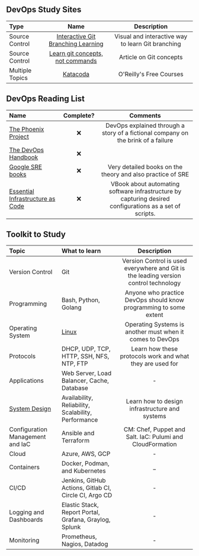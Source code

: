 ## DevOps Study Sites
Type | Name | Description
:------|:------:|:------:
Source Control | [Interactive Git Branching Learning](https://learngitbranching.js.org/) | Visual and interactive way to learn Git branching
Source Control | [Learn git concepts, not commands](https://dev.to/unseenwizzard/learn-git-concepts-not-commands-4gjc) | Article on Git concepts
Multiple Topics | [Katacoda](https://www.katacoda.com/) | O'Reilly's Free Courses

## DevOps Reading List
Name | Complete? | Comments
:------|:------:|:------:
[The Phoenix Project](https://www.amazon.com/Phoenix-Project-DevOps-Helping-Business/dp/1942788290) | ❌ | DevOps explained through a story of a fictional company on the brink of a failure
[The DevOps Handbook](https://www.amazon.com/dp/1942788002) | ❌ |
[Google SRE books](https://landing.google.com/sre/books) | ❌ | Very detailed books on the theory and also practice of SRE
[Essential Infrastructure as Code](https://www.manning.com/books/essential-infrastructure-as-code) | ❌ | VBook about automating software infrastructure by capturing desired configurations as a set of scripts.


## Toolkit to Study
Topic | What to learn | Description
:------|:------|:------:
Version Control | Git | Version Control is used everywhere and Git is the leading version control technology
Programming | Bash, Python, Golang | Anyone who practice DevOps should know programming to some extent
Operating System | [Linux](#operating-systems) | Operating Systems is another must when it comes to DevOps
Protocols | DHCP, UDP, TCP, HTTP, SSH, NFS, NTP, FTP | Learn how these protocols work and what they are used for
Applications | Web Server, Load Balancer, Cache, Database | - | Learn how they work and try out some implementations (e.g. MySQL for databases and httpd for web servers)
[System Design](https://github.com/bregman-arie/system-design-notebook) | Availability, Reliability, Scalability, Performance | Learn how to design infrastructure and systems
Configuration Management and IaC | Ansible and Terraform | CM: Chef, Puppet and Salt. IaC: Pulumi and CloudFormation |
Cloud | Azure, AWS, GCP | - |
Containers | Docker, Podman, and Kubernetes| _
CI/CD | Jenkins, GitHub Actions, Gitlab CI, Circle CI, Argo CD | -
Logging and Dashboards | Elastic Stack, Report Portal, Grafana, Graylog, Splunk | -
Monitoring | Prometheus, Nagios, Datadog | -
